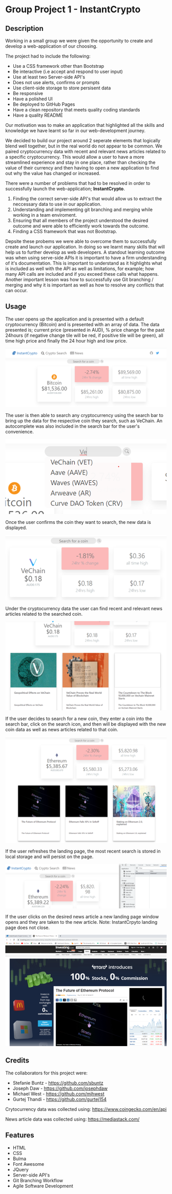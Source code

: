 # Group Project 1 - InstantCrypto 

## Description
Working in a small group we were given the opportunity to create and develop a web-application of our choosing.

The project had to include the following: 
- Use a CSS framework other than Bootstrap 
- Be interactive (i.e accept and respond to user input)
- Use at least two Server-side API's
- Does not use alerts, confirms or prompts
- Use client-side storage to store persisent data 
- Be responsive 
- Have a polished UI 
- Be deployed to GitHub Pages 
- Have a clean repository that meets quality coding standards 
- Have a quality README 

Our motivation was to make an application that highlighted all the skills and knowledge we have learnt so far in our web-development journey. 

We decided to build our project around 2 seperate elements that logically blend well together, but in the real world do not appear to be common. We paired cryptocurrency data with recent and relevant news articles related to a specific cryptocurrency. This would allow a user to have a more streamlined experience and stay in one place, rather than checking the value of their currency and then having to open a new application to find out why the value has changed or increased. 

There were a number of problems that had to be resolved in order to successfully launch the web-application; **InstantCrypto**. 
1) Finding the correct server-side API's that would allow us to extract the neccessary data to use in our application.
2) Understanding and implementing git branching and merging while working in a team enviroment. 
3) Ensuring that all members of the project understood the desired outcome and were able to efficiently work towards the outcome. 
4) Finding a CSS framework that was not Bootstrap. 

Depsite these probems we were able to overcome them to successfully create and launch our application. In doing so we learnt many skills that will help us to further develop as web developers. A standout learning outcome was when using serve-side APIs it is important to have a firm understanding of it's documentation. This is important to understand as it highlights what is included as well with the API as well as limitations, for example; how many API calls are included and if you exceed these calls what happens. Another important lesson was how to successfully use Git branching / merging and why it is important as well as how to resolve any conflicts that can occur.  


## Usage
The user opens up the application and is presented with a default cryptocurrency (Bitcoin) and is presented with an array of data. The data presented is; current price (presented in AUD), % price change for the past 24hours (if negative change tile will be red, if positive tile will be green), all time high price and finally the 24 hour high and low price. 

![default](assets/images/default.png)

The user is then able to search any cryptocurrency using the search bar to bring up the data for the respective coin they search, such as VeChain. An autocomplete was also included in the search bar for the user's convenience.  

![search](assets/images/search.png)

Once the user confirms the coin they want to search, the new data is displayed. 

![new](assets/images/new.png)

Under the cryptocurrency data the user can find recent and relevant news articles related to the searched coin. 

![article](assets/images/article.png)

If the user decides to search for a new coin, they enter a coin into the search bar, click on the search icon, and then will be displayed with the new coin data as well as news articles related to that coin. 

![different-search](assets/images/different-search.png)

If the user refreshes the landing page, the most recent search is stored in local storage and will persist on the page. 

![local](assets/images/local.png)

If the user clicks on the desired news article a new landing page window opens and they are taken to the new article. Note: InstantCrpyto landing page does not close. 

![window](assets/images/window.png)

## Credits
The collaborators for this project were: 
- Stefanie Buntz - https://github.com/sbuntz 
- Joseph Daw - https://github.com/josephdaw
- Michael West - https://github.com/mjhwest
- Gurtej Thandi - https://github.com/gurtej154

Crytocurrency data was collected using:
https://www.coingecko.com/en/api

News article data was collected using: 
https://mediastack.com/


## Features
- HTML
- CSS 
- Bulma 
- Font Awesome 
- JQuery 
- Server-side API's
- Git Branching Workflow 
- Agile Software Development 



